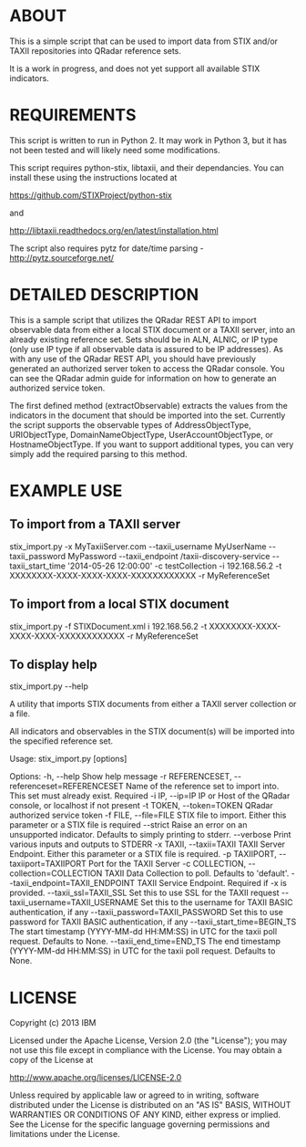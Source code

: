 ABOUT
=====
This is a simple script that can be used to import data from STIX and/or TAXII repositories into QRadar reference sets. 

It is a work in progress, and does not yet support all available STIX indicators.


REQUIREMENTS
===========

This script is written to run in Python 2. It may work in Python 3, but it has not been tested
and will likely need some modifications.

This script requires python-stix, libtaxii, and their dependancies. You can install these using
the instructions located at 

   https://github.com/STIXProject/python-stix 

and

   http://libtaxii.readthedocs.org/en/latest/installation.html

The script also requires pytz for date/time parsing - http://pytz.sourceforge.net/

DETAILED DESCRIPTION
===========

This is a sample script that utilizes the QRadar REST API to import observable data from either 
a local STIX document or a TAXII server, into an already existing reference set. Sets should be in ALN, 
ALNIC, or IP type (only use IP type if all observable data is assured to be IP addresses). As with
any use of the QRadar REST API, you should have previously generated an authorized server token to
access the QRadar console. You can see the QRadar admin guide for information on how to generate an
authorized service token.

The first defined method (extractObservable) extracts the values from the indicators in the document that
should be imported into the set. Currently the script supports the observable types of AddressObjectType,
URIObjectType, DomainNameObjectType, UserAccountObjectType, or HostnameObjectType. If you want to support 
additional types, you can very simply add the required parsing to this method.

EXAMPLE USE
===========

To import from a TAXII server
-----------------------------

  stix_import.py -x MyTaxiiServer.com --taxii_username MyUserName --taxii_password MyPassword --taxii_endpoint /taxii-discovery-service --taxii_start_time '2014-05-26 12:00:00' -c testCollection -i 192.168.56.2 -t XXXXXXXX-XXXX-XXXX-XXXX-XXXXXXXXXXXX -r MyReferenceSet

To import from a local STIX document
------------------------------------

  stix_import.py -f STIXDocument.xml i 192.168.56.2 -t XXXXXXXX-XXXX-XXXX-XXXX-XXXXXXXXXXXX -r MyReferenceSet

To display help
---------------

  stix_import.py --help

A utility that imports STIX documents from either a TAXII server collection or a file.

All indicators and observables in the STIX document(s) will be imported into the specified reference set.

Usage: stix_import.py [options]

Options:
  -h, --help            Show help message
  -r REFERENCESET, --referenceset=REFERENCESET
                        Name of the reference set to import into. This set
                        must already exist. Required
  -i IP, --ip=IP        IP or Host of the QRadar console, or localhost if not
                        present
  -t TOKEN, --token=TOKEN
                        QRadar authorized service token
  -f FILE, --file=FILE  STIX file to import. Either this parameter or a STIX
                        file is required
  --strict              Raise an error on an unsupported indicator. Defaults
                        to simply printing to stderr.
  --verbose             Print various inputs and outputs to STDERR
  -x TAXII, --taxii=TAXII
                        TAXII Server Endpoint. Either this parameter or a STIX
                        file is required.
  -p TAXIIPORT, --taxiiport=TAXIIPORT
                        Port for the TAXII Server
  -c COLLECTION, --collection=COLLECTION
                        TAXII Data Collection to poll. Defaults to 'default'.
  --taxii_endpoint=TAXII_ENDPOINT
                        TAXII Service Endpoint. Required if -x is provided.
  --taxii_ssl=TAXII_SSL
                        Set this to use SSL for the TAXII request
  --taxii_username=TAXII_USERNAME
                        Set this to the username for TAXII BASIC
                        authentication, if any
  --taxii_password=TAXII_PASSWORD
                        Set this to use password for TAXII BASIC
                        authentication, if any
  --taxii_start_time=BEGIN_TS
                        The start timestamp (YYYY-MM-dd HH:MM:SS) in UTC for
                        the taxii poll request. Defaults to None.
  --taxii_end_time=END_TS
                        The end timestamp (YYYY-MM-dd HH:MM:SS) in UTC for the
                        taxii poll request. Defaults to None.

LICENSE
===========

Copyright (c) 2013 IBM

Licensed under the Apache License, Version 2.0 (the "License"); you may not use this file except in 
compliance with the License. You may obtain a copy of the License at

http://www.apache.org/licenses/LICENSE-2.0

Unless required by applicable law or agreed to in writing, software distributed under the License is 
distributed on an "AS IS" BASIS, WITHOUT WARRANTIES OR CONDITIONS OF ANY KIND, either express or implied. 
See the License for the specific language governing permissions and limitations under the License.

